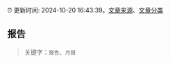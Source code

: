 :alarm_clock: 更新时间: 2024-10-20 16:43:39。[文章来源](/README.md)、[文章分类](/TAGS.md)

## 报告


> 关键字：`报告`、`月报`



